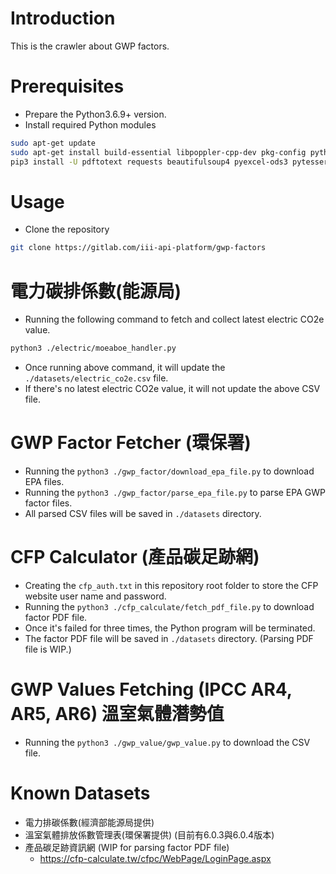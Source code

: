 # Introduction

This is the crawler about GWP factors.

# Prerequisites

- Prepare the Python3.6.9+ version.
- Install required Python modules

```Bash
sudo apt-get update
sudo apt-get install build-essential libpoppler-cpp-dev pkg-config python3-dev python3-pil
pip3 install -U pdftotext requests beautifulsoup4 pyexcel-ods3 pytesseract
```

# Usage

- Clone the repository

```Bash
git clone https://gitlab.com/iii-api-platform/gwp-factors
```

# 電力碳排係數(能源局)

- Running the following command to fetch and collect latest electric CO2e value.

```Bash
python3 ./electric/moeaboe_handler.py
```

- Once running above command, it will update the `./datasets/electric_co2e.csv` file.
- If there's no latest electric CO2e value, it will not update the above CSV file.

# GWP Factor Fetcher (環保署)

- Running the `python3 ./gwp_factor/download_epa_file.py` to download EPA files.
- Running the `python3 ./gwp_factor/parse_epa_file.py` to parse EPA GWP factor files.
- All parsed CSV files will be saved in `./datasets` directory.

# CFP Calculator (產品碳足跡網)

- Creating the `cfp_auth.txt` in this repository root folder to store the CFP website user name and password.
- Running the `python3 ./cfp_calculate/fetch_pdf_file.py` to download factor PDF file.
- Once it's failed for three times, the Python program will be terminated.
- The factor PDF file will be saved in `./datasets` directory. (Parsing PDF file is WIP.)

# GWP Values Fetching (IPCC AR4, AR5, AR6) 溫室氣體潛勢值


- Running the `python3 ./gwp_value/gwp_value.py` to download the CSV file.

# Known Datasets

- 電力排碳係數(經濟部能源局提供)
- 溫室氣體排放係數管理表(環保署提供) (目前有6.0.3與6.0.4版本)
- 產品碳足跡資訊網 (WIP for parsing factor PDF file)
  - https://cfp-calculate.tw/cfpc/WebPage/LoginPage.aspx
